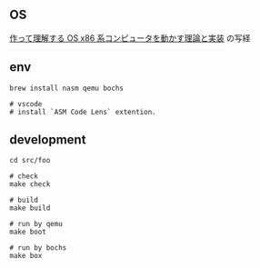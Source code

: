 ## OS

[作って理解する OS x86 系コンピュータを動かす理論と実装](https://www.amazon.co.jp/dp/B07YBQY75J) の写経

## env

```
brew install nasm qemu bochs

# vscode
# install `ASM Code Lens` extention.
```

## development

```
cd src/foo

# check
make check

# build
make build

# run by qemu
make boot

# run by bochs
make box
```
